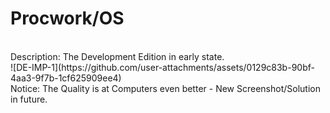# Procwork/OS
<br>
Description: The Development Edition in early state.<br>
![DE-IMP-1](https://github.com/user-attachments/assets/0129c83b-90bf-4aa3-9f7b-1cf625909ee4)
<br>
Notice: The Quality is at Computers even better - New Screenshot/Solution in future.<br>
